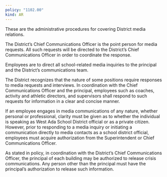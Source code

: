 ```yaml
---
policy: "1102.00"
kind: AR
---
```


These are the administrative procedures for covering District media relations.

The District’s Chief Communications Officer is the point person for media requests. All such requests will be directed
to the District’s Chief Communications Officer in order to coordinate the response.

Employees are to direct all school-related media inquiries to the principal and the District’s communications team.

The District recognizes that the nature of some positions require responses to media requests and interviews. In
coordination with the Chief Communications Officer and the principal, employees such as coaches, activity and
athletic directors, and supervisors shall respond to such requests for information in a clear and concise manner.

If an employee engages in media communications of any nature, whether personal or professional, clarity must be
given as to whether the individual is speaking as West Ada School District official or as a private citizen. However,
prior to responding to a media inquiry or initiating a communication directly to media contacts as a school district
official, employees must acquire authorization from the Superintendent or Chief Communications Officer.

As stated in policy, in coordination with the District’s Chief Communications Officer, the principal of each building
may be authorized to release crisis communications. Any person other than the principal must have the principal’s
authorization to release such information.
